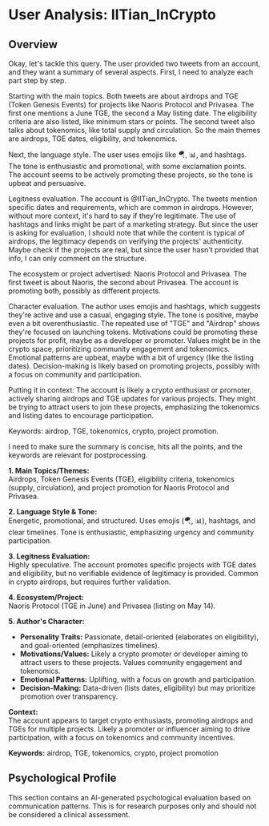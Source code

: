 # User Analysis: IITian_InCrypto

## Overview

<think>
Okay, let's tackle this query. The user provided two tweets from an account, and they want a summary of several aspects. First, I need to analyze each part step by step.

Starting with the main topics. Both tweets are about airdrops and TGE (Token Genesis Events) for projects like Naoris Protocol and Privasea. The first one mentions a June TGE, the second a May listing date. The eligibility criteria are also listed, like minimum stars or points. The second tweet also talks about tokenomics, like total supply and circulation. So the main themes are airdrops, TGE dates, eligibility, and tokenomics.

Next, the language style. The user uses emojis like 🪂, 📊, and hashtags. The tone is enthusiastic and promotional, with some exclamation points. The account seems to be actively promoting these projects, so the tone is upbeat and persuasive.

Legitness evaluation. The account is @IITian_InCrypto. The tweets mention specific dates and requirements, which are common in airdrops. However, without more context, it's hard to say if they're legitimate. The use of hashtags and links might be part of a marketing strategy. But since the user is asking for evaluation, I should note that while the content is typical of airdrops, the legitimacy depends on verifying the projects' authenticity. Maybe check if the projects are real, but since the user hasn't provided that info, I can only comment on the structure.

The ecosystem or project advertised: Naoris Protocol and Privasea. The first tweet is about Naoris, the second about Privasea. The account is promoting both, possibly as different projects.

Character evaluation. The author uses emojis and hashtags, which suggests they're active and use a casual, engaging style. The tone is positive, maybe even a bit overenthusiastic. The repeated use of "TGE" and "Airdrop" shows they're focused on launching tokens. Motivations could be promoting these projects for profit, maybe as a developer or promoter. Values might be in the crypto space, prioritizing community engagement and tokenomics. Emotional patterns are upbeat, maybe with a bit of urgency (like the listing dates). Decision-making is likely based on promoting projects, possibly with a focus on community and participation.

Putting it in context: The account is likely a crypto enthusiast or promoter, actively sharing airdrops and TGE updates for various projects. They might be trying to attract users to join these projects, emphasizing the tokenomics and listing dates to encourage participation.

Keywords: airdrop, TGE, tokenomics, crypto, project promotion.

I need to make sure the summary is concise, hits all the points, and the keywords are relevant for postprocessing.
</think>

**1. Main Topics/Themes:**  
Airdrops, Token Genesis Events (TGE), eligibility criteria, tokenomics (supply, circulation), and project promotion for Naoris Protocol and Privasea.  

**2. Language Style & Tone:**  
Energetic, promotional, and structured. Uses emojis (🪂, 📊), hashtags, and clear timelines. Tone is enthusiastic, emphasizing urgency and community participation.  

**3. Legitness Evaluation:**  
Highly speculative. The account promotes specific projects with TGE dates and eligibility, but no verifiable evidence of legitimacy is provided. Common in crypto airdrops, but requires further validation.  

**4. Ecosystem/Project:**  
Naoris Protocol (TGE in June) and Privasea (listing on May 14).  

**5. Author's Character:**  
- **Personality Traits:** Passionate, detail-oriented (elaborates on eligibility), and goal-oriented (emphasizes timelines).  
- **Motivations/Values:** Likely a crypto promoter or developer aiming to attract users to these projects. Values community engagement and tokenomics.  
- **Emotional Patterns:** Uplifting, with a focus on growth and participation.  
- **Decision-Making:** Data-driven (lists dates, eligibility) but may prioritize promotion over transparency.  

**Context:**  
The account appears to target crypto enthusiasts, promoting airdrops and TGEs for multiple projects. Likely a promoter or influencer aiming to drive participation, with a focus on tokenomics and community incentives.  

**Keywords:** airdrop, TGE, tokenomics, crypto, project promotion

## Psychological Profile

This section contains an AI-generated psychological evaluation based on communication patterns. This is for research purposes only and should not be considered a clinical assessment.